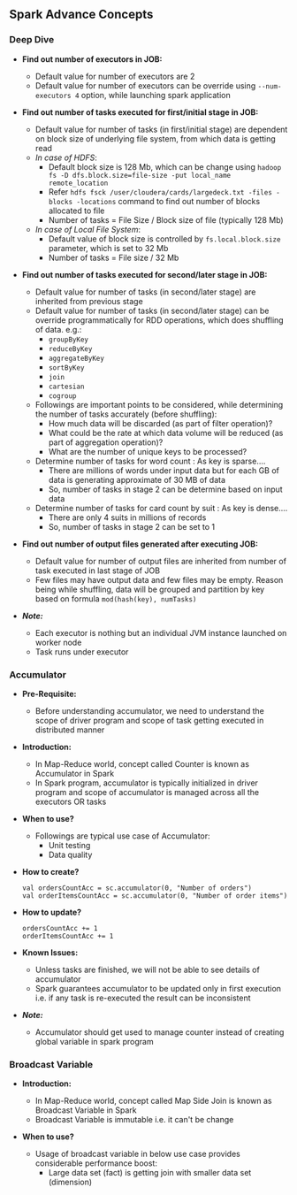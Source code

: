 ## Spark Advance Concepts

### Deep Dive
* **Find out number of executors in JOB:**
  * Default value for number of executors are 2
  * Default value for number of executors can be override using `--num-executors 4` option, while launching spark application
    
* **Find out number of tasks executed for first/initial stage in JOB:**
  * Default value for number of tasks (in first/initial stage) are dependent on block size of underlying file system, from which data is getting read
  * _In case of HDFS_:
    * Default block size is 128 Mb, which can be change using `hadoop fs -D dfs.block.size=file-size -put local_name remote_location`
    * Refer `hdfs fsck /user/cloudera/cards/largedeck.txt -files -blocks -locations` command to find out number of blocks allocated to file
    * Number of tasks = File Size / Block size of file (typically 128 Mb)
  * _In case of Local File System_:
    * Default value of block size is controlled by `fs.local.block.size` parameter, which is set to 32 Mb
    * Number of tasks = File size / 32 Mb
    
* **Find out number of tasks executed for second/later stage in JOB:**    
  * Default value for number of tasks (in second/later stage) are inherited from previous stage
  * Default value for number of tasks (in second/later stage) can be override programmatically for RDD operations, which does shuffling of data. e.g.:
    * `groupByKey`
    * `reduceByKey`
    * `aggregateByKey`
    * `sortByKey`
    * `join`
    * `cartesian`
    * `cogroup`
  * Followings are important points to be considered, while determining the number of tasks accurately (before shuffling):
    * How much data will be discarded (as part of filter operation)?
    * What could be the rate at which data volume will be reduced (as part of aggregation operation)?
    * What are the number of unique keys to be processed?
  * Determine number of tasks for word count : As key is sparse....
    * There are millions of words under input data but for each GB of data is generating approximate of 30 MB of data
    * So, number of tasks in stage 2 can be determine based on input data
  * Determine number of tasks for card count by suit : As key is dense....
    * There are only 4 suits in millions of records
    * So, number of tasks in stage 2 can be set to 1

* **Find out number of output files generated after executing JOB:**    
  * Default value for number of output files are inherited from number of task executed in last stage of JOB
  * Few files may have output data and few files may be empty. Reason being while shuffling, data will be grouped and partition by key based on formula `mod(hash(key), numTasks)`

* _**Note:**_
  * Each executor is nothing but an individual JVM instance launched on worker node
  * Task runs under executor

### Accumulator
* **Pre-Requisite:**
  * Before understanding accumulator, we need to understand the scope of driver program and scope of task getting executed in distributed manner

* **Introduction:**
  * In Map-Reduce world, concept called Counter is known as Accumulator in Spark
  * In Spark program, accumulator is typically initialized in driver program and scope of accumulator is managed across all the executors OR tasks

* **When to use?**
  * Followings are typical use case of Accumulator:
    * Unit testing
    * Data quality

* **How to create?**
  ~~~
  val ordersCountAcc = sc.accumulator(0, "Number of orders")
  val orderItemsCountAcc = sc.accumulator(0, "Number of order items")
  ~~~
  
* **How to update?**
  ~~~
  ordersCountAcc += 1
  orderItemsCountAcc += 1
  ~~~
  
* **Known Issues:**
  * Unless tasks are finished, we will not be able to see details of accumulator
  * Spark guarantees accumulator to be updated only in first execution i.e. if any task is re-executed the result can be inconsistent

* _**Note:**_
  * Accumulator should get used to manage counter instead of creating global variable in spark program

### Broadcast Variable
* **Introduction:**
  * In Map-Reduce world, concept called Map Side Join is known as Broadcast Variable in Spark
  * Broadcast Variable is immutable i.e. it can't be change

* **When to use?**
  * Usage of broadcast variable in below use case provides considerable performance boost:
    * Large data set (fact) is getting join with smaller data set (dimension)
